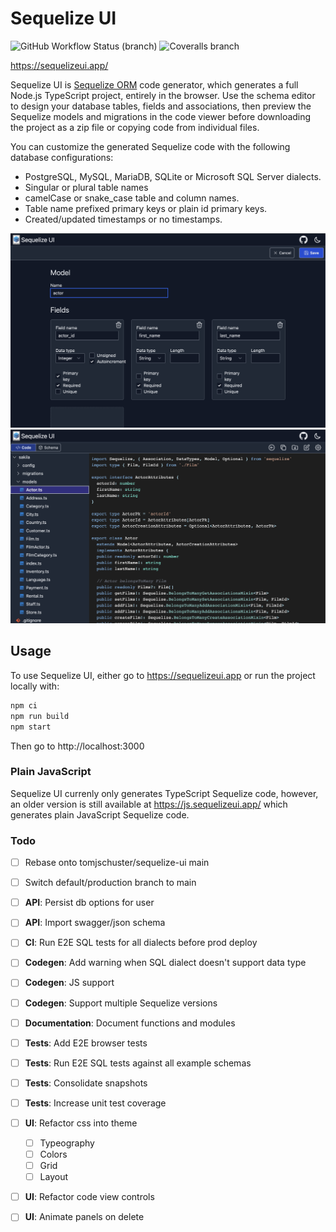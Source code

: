 # Sequelize UI

![GitHub Workflow Status (branch)](https://img.shields.io/github/workflow/status/tomjschuster/sequelize-ui-ts/CI/main)
![Coveralls branch](https://img.shields.io/coveralls/github/tomjschuster/sequelize-ui-ts/main)

https://sequelizeui.app/

Sequelize UI is [Sequelize ORM](https://sequelize.org/) code generator, which generates a full Node.js TypeScript project, entirely in the browser. Use the schema editor to design your database tables, fields and associations, then preview the Sequelize models and migrations in the code viewer before downloading the project as a zip file or copying code from individual files.

You can customize the generated Sequelize code with the following database configurations:

- PostgreSQL, MySQL, MariaDB, SQLite or Microsoft SQL Server dialects.
- Singular or plural table names
- camelCase or snake_case table and column names.
- Table name prefixed primary keys or plain id primary keys.
- Created/updated timestamps or no timestamps.

![Sequelize UI schema editor](./assets/schema-editor.png) ![Sequelize UI code preview](./assets/code-preview.png)

## Usage

To use Sequelize UI, either go to https://sequelizeui.app or run the project locally with:

```sh
npm ci
npm run build
npm start
```

Then go to http://localhost:3000

### Plain JavaScript

Sequelize UI currenly only generates TypeScript Sequelize code, however, an older version is still available at https://js.sequelizeui.app/ which generates plain JavaScript Sequelize code.

### Todo

- [ ] Rebase onto tomjschuster/sequelize-ui main
- [ ] Switch default/production branch to main

- [ ] **API**: Persist db options for user
- [ ] **API**: Import swagger/json schema

- [ ] **CI**: Run E2E SQL tests for all dialects before prod deploy

- [ ] **Codegen**: Add warning when SQL dialect doesn't support data type
- [ ] **Codegen**: JS support
- [ ] **Codegen**: Support multiple Sequelize versions

- [ ] **Documentation**: Document functions and modules

- [ ] **Tests**: Add E2E browser tests
- [ ] **Tests**: Run E2E SQL tests against all example schemas
- [ ] **Tests**: Consolidate snapshots
- [ ] **Tests**: Increase unit test coverage

- [ ] **UI**: Refactor css into theme
  - [ ] Typeography
  - [ ] Colors
  - [ ] Grid
  - [ ] Layout
- [ ] **UI**: Refactor code view controls
- [ ] **UI**: Animate panels on delete
